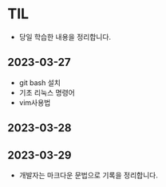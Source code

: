 # TIL
- 당일 학습한 내용을 정리합니다.
## 2023-03-27
- git bash 설치
- 기초 리눅스 명령어
- vim사용법
## 2023-03-28

## 2023-03-29
- 개발자는 마크다운 문법으로 기록을 정리합니다.
